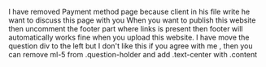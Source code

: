 I have removed Payment method page because client in his file write he want to discuss this page with you
When you want to publish this website then uncomment the footer part where links is present then footer will automatically works fine when you upload this website. I have move the question div to the left but I don't like this if you agree with me , then you can remove ml-5 from .question-holder  and add  .text-center with .content 